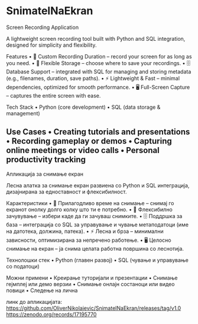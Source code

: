 # SnimatelNaEkran
Screen Recording Application

A lightweight screen recording tool built with Python and SQL integration, designed for simplicity and flexibility.

Features
	•	🎥 Custom Recording Duration – record your screen for as long as you need.
	•	💾 Flexible Storage – choose where to save your recordings.
	•	🗄️ Database Support – integrated with SQL for managing and storing metadata (e.g., filenames, duration, save paths).
	•	⚡ Lightweight & Fast – minimal dependencies, optimized for smooth performance.
	•	🖥️ Full-Screen Capture – captures the entire screen with ease.

Tech Stack
	•	Python (core development)
	•	SQL (data storage & management)

Use Cases
	•	Creating tutorials and presentations
	•	Recording gameplay or demos
	•	Capturing online meetings or video calls
	•	Personal productivity tracking
-----------------------------------------------
Апликација за снимање екран

Лесна алатка за снимање екран развиена со Python и SQL интеграција, дизајнирана за едноставност и флексибилност.

Карактеристики
	•	🎥 Прилагодливо време на снимање – снимај го екранот онолку долго колку што ти е потребно.
	•	💾 Флексибилно зачувување – избери каде да ги зачуваш снимките.
	•	🗄️ Поддршка за база – интеграција со SQL за управување и чување метаподатоци (име на датотека, должина, патека).
	•	⚡ Лесна и брза – минимални зависности, оптимизирана за непречено работење.
	•	🖥️ Целосно снимање на екран – ја снима целата работна површина со леснотија.

Технолошки стек
	•	Python (главен развој)
	•	SQL (чување и управување со податоци)

Можни примени
	•	Креирање туторијали и презентации
	•	Снимање гејмплеј или демо верзии
	•	Снимање онлајн состаноци или видео повици
	•	Следење на лична 

линк до апликацијата:
https://github.com/OliverNikolajevic/SnimatelNaEkran/releases/tag/v1.0
https://zenodo.org/records/17195770
